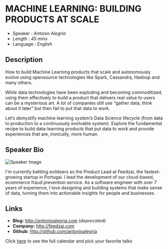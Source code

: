 MACHINE LEARNING: BUILDING PRODUCTS AT SCALE
============================================

* Speaker   : *Antonio Alegria*
* Length    : *45 mins*
* Language  : *English*

Description
-----------

How to build Machine Learning products that scale and autonomously evolve using opensource technologies like Spark, Cassandra, Hadoop and many others.
 
While data technologies have been exploding and becoming commoditized, using them effectively to build a product that delivers real value to users can be a mysterious art. A lot of companies still use "gather data, think about it later" but then fail to put that data to work.
 
Let’s demystify machine learning system’s Data Science lifecycle (from data to production to a continuously evolvable system). Explore the fundamental recipe to build data-learning products that put data to work and provide experiences that are, ironically, more human.


Speaker Bio
-----------

![Speaker Image](https://avatars2.githubusercontent.com/u/49322?v=3&s=400)

I'm currently battling evildoers as the Product Lead at Feedzai, the fastest-growing startup in Portugal. I lead the development of our cloud-based, ecommerce fraud prevention service. As a software engineer with over 7 years of experience, I love designing and building systems that make sense of data, turning them into actionable insights for people and businesses.

Links
-----

* **Blog:** http://antonioalegria.com (*deprecated*)
* **Company:** http://feedzai.com
* **Github:** http://github.com/antonioalegria

Click [here][1] to see the full calendar and pick your favorite talks

[1]: https://pixels.camp/schedule/
